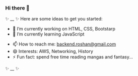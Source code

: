 ### Hi there 👋

✨ __ ✨
Here are some ideas to get you started:

- 🔭 I’m currently working on HTML, CSS, Bootstarp
- 🌱 I’m currently learning JavaScript
<!--
- 👯 I’m looking to collaborate on ...
- 🤔 I’m looking for help with 
- 💬 Ask me about ...
--> 
- 📫 How to reach me: backend.roshan@gmail.com
- 😄 Interests: AWS, Networking, History
- ⚡ Fun fact: spend free time reading mangas and fantasy...

✨ __ ✨
